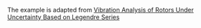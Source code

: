 The example is adapted from [Vibration Analysis of Rotors Under Uncertainty Based on Legendre Series](https://doi.org/10.1007/s42417-018-0078-4)


